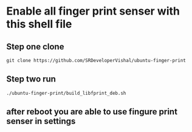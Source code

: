 # Enable all finger print senser with this shell file
## Step one clone
```
git clone https://github.com/SRDeveloperVishal/ubuntu-finger-print
```
## Step two run
```
./ubuntu-finger-print/build_libfprint_deb.sh
```
## after reboot you are able to use fingure print senser in settings
